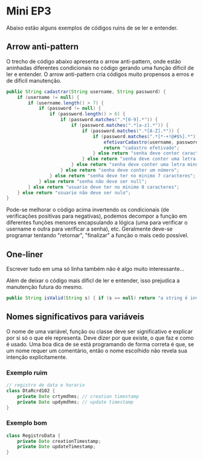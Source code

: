 # Mini EP3

Abaixo estão alguns exemplos de códigos ruins de se ler e entender.

## Arrow anti-pattern

O trecho de código abaixo apresenta o arrow anti-pattern, onde estão 
aninhadas diferentes condicionais no código gerando uma função díficil
de ler e entender. O arrow anti-pattern cria códigos muito propensos a
erros e de dificil manutenção.

```java
public String cadastrar(String username, String password) {
    if (username != null) {
        if (username.length() > 7) {
            if (password != null) {
                if (password.length() > 6) {
                    if (password.matches(".*[0-9].*")) {
                        if (password.matches(".*[a-z].*")) {
                            if (password.matches(".*[A-Z].*")) {
                                if (password.matches(".*[*-+!@#$%].*")) {
                                    efetivarCadastro(username, password);
                                    return "cadastro efetivado";
                                } else return "senha deve conter caracteres especiais";
                            } else return "senha deve conter uma letra maiuscula";
                        } else return "senha deve conter uma letra minuscula";
                    } else return "senha deve conter um número";
                } else return "senha deve ter no minimo 7 caracteres";
            } else return "senha não deve ser null";
        } else return "usuario deve ter no minimo 8 caracteres";
    } else return "usuario não deve ser nulo";
}
```

Pode-se melhorar o código acima invertendo os condicionais (de verificações
positivas para negativas), podemos decompor a função em diferentes funções 
menores encapsulando a lógica (uma para verificar o username e outra para
verificar a senha), etc. Geralmente deve-se programar tentando "retornar",
"finalizar" a função o mais cedo possível.

## One-liner

Escrever tudo em uma só linha também não é algo muito interessante...

Além de deixar o código mais díficl de ler e entender, isso prejudica a 
manutenção futura do mesmo.

```java
public String isValid(String s) { if (s == null) return "a string é inválida"; else if (s.length() > 5) return "a string é válida"; else return "a string é inválida"; }
```

## Nomes significativos para variáveis

O nome de uma variável, função ou classe deve ser significativo e explicar por
si só o que ele representa. Deve dizer por que existe, o que faz e como é usado.
Uma boa dica de se está programando de forma correta é que, se um nome requer um
comentário, então o nome escolhido não revela sua intenção explicitamente.

### Exemplo ruim

```java
// registro de data e horario
class DtaRcrd102 {
    private Date crtymdhms; // creation timestamp
    private Date updymdhms; // update timestamp
}
```

### Exemplo bom

```java
class RegistroData {
    private Date creationTimestamp;
    private Date updateTimestamp;
}
```
